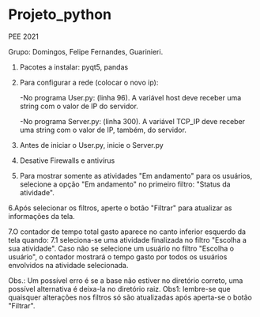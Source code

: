 # Projeto_python
PEE 2021    

Grupo: Domingos, Felipe Fernandes, Guarinieri.

1. Pacotes a instalar: pyqt5, pandas
2. Para configurar a rede (colocar o novo ip):

   -No programa User.py: (linha 96). A variável host deve receber uma string com o valor de IP do servidor.
   
   -No programa Server.py: (linha 300). A variável TCP_IP deve receber uma string com o valor de IP, também, do servidor.
   
3. Antes de iniciar o User.py, inicie o Server.py
4. Desative Firewalls e antivírus

5. Para mostrar somente as atividades "Em andamento" para os usuários, selecione a opção "Em andamento" no primeiro filtro: "Status da atividade".

6.Após selecionar os filtros, aperte o botão "Filtrar" para atualizar as informações da tela.

7.O contador de tempo total gasto aparece no canto inferior esquerdo da tela quando:
   7.1 seleciona-se uma atividade finalizada no filtro "Escolha a sua atividade". Caso não se selecione um usuário no filtro "Escolha o usuário", o contador mostrará 
   o tempo gasto por todos os usuários envolvidos na atividade selecionada.
   
Obs.: Um possível erro é se a base não estiver no diretório correto, uma possível alternativa é deixa-la no diretório raiz. 
Obs1: lembre-se que quaisquer alterações nos filtros só são atualizadas após aperta-se o botão "Filtrar".


